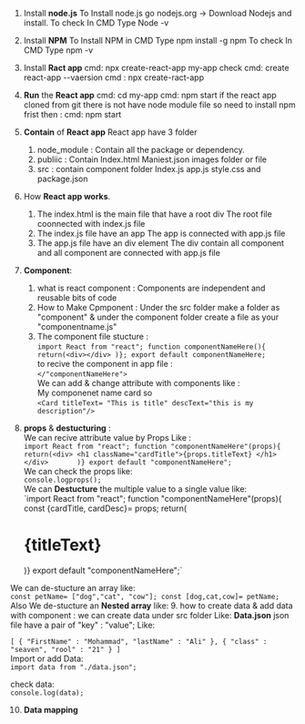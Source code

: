 1. Install **node.js**
   To Install node.js go nodejs.org -> Download Nodejs and install.
   To check In CMD Type Node -v
2. Install **NPM**
   To Install NPM in CMD Type npm install -g npm
   To check In CMD Type npm -v
3. Install **Ract app**
   cmd: npx create-react-app my-app
   check cmd: create react-app --vaersion
   cmd : npx create-ract-app <app name>
4. **Run** the **React app**
   cmd: cd my-app
   cmd: npm start
   if the react app cloned from git there is not have node module file so
   need to install npm frist then :
   cmd: npm start
5. **Contain** of **React app**
   React app have 3 folder
   1. node_module : Contain all the package or dependency.
   2. publiic : Contain Index.html
      Maniest.json
      images folder or file
   3. src : contain component folder
      Index.js
      app.js
      style.css
      and package.json
6. How **React app works**.

   1. The index.html is the main file that have a root div
      The root file coonnected with index.js file
   2. The index.js file have an app
      The app is connected with app.js file
   3. The app.js file have an div element
      The div contain all component
      and all component are connected with app.js file

7. **Component**:
   1. what is react component : Components are independent and reusable bits of code
   2. How to Make Cpmponent : Under the src folder make a folder as "component" &
      under the component folder create a file as your "componentname.js"
   3. The component file stucture : </br>
      `import React from "react";
function componentNameHere(){
    return(<div></div>
    )};
export default componentNameHere;`</br>
      to recive the component in app file :</br>
      `</"componentNameHere">`</br>
      We can add & change attribute with components like :</br>
      My componenet name card so </br>
      `<Card titleText= "This is title" descText="this is my description"/>`</br>
8. **props** & **destucturing** : </br>
We can recive attribute value by Props Like :</br>
`import React from "react";
function "componentNameHere"(props){
    return(<div> <h1 className="cardTitle">{props.titleText} </h1></div>      
)}
export default "componentNameHere";`</br>
We can check the props like:</br>
`console.logprops();`</br>
We can **Destucture** the multiple value to a single value like:</br>
`import React from "react";
function "componentNameHere"(props){
const {cardTitle, cardDesc}= props;
return(
   <div> <h1 className="cardTitle">{titleText}</h1></div>       
   )}
   export default "componentNameHere";`</br>
  We can de-stucture an array like:</br>
  ` const petName= ["dog","cat", "cow"];
   const [dog,cat,cow]= petName; `</br>
  Also We de-stucture an **Nested array** like:
9. how to create data & add data with component :
   we can create data under src folder Like: **Data.json**
   json file have a pair of "key" : "value"; Like:</br>

   `[
    {
        "FirstName" : "Mohammad",
        "lastName" : "Ali"
    },
    {
        "class" : "seaven",
        "rool" : "21"
    }
]`</br>
   Import or add Data:</br>
   `import data from "./data.json";`

   check data:</br>
   `console.log(data);`

10. **Data mapping**
